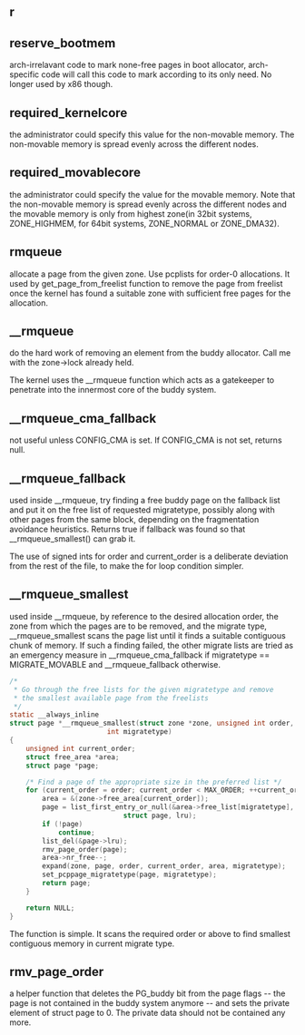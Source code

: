 ## r

## reserve_bootmem
arch-irrelavant code to mark none-free pages in boot allocator, arch-specific code will call this code to mark according to its only need. No longer used by x86 though.

## required_kernelcore
the administrator could specify this value for the non-movable memory. The non-movable memory is spread evenly across the different nodes. 

## required_movablecore
the administrator could specify the value for the movable memory. Note that the non-movable memory is spread evenly across the different nodes and the movable memory is only from highest zone(in 32bit systems, ZONE_HIGHMEM, for 64bit systems, ZONE_NORMAL or ZONE_DMA32).

## rmqueue
allocate a page from the given zone. Use pcplists for order-0 allocations. It used by get_page_from_freelist function to remove the page from freelist once the kernel has found a suitable zone with sufficient free pages for the allocation.

## __rmqueue
do the hard work of removing an element from the buddy allocator. Call me with the zone->lock already held.

The kernel uses the __rmqueue function which acts as a gatekeeper to penetrate into the innermost core of the buddy system.

## __rmqueue_cma_fallback
not useful unless CONFIG_CMA is set. If CONFIG_CMA is not set, returns null.

## __rmqueue_fallback
used inside __rmqueue, try finding a free buddy page on the fallback list and put it on the free list of requested migratetype, possibly along with other pages from the same block, depending on the fragmentation avoidance heuristics. Returns true if fallback was found so that __rmqueue_smallest() can grab it.

The use of signed ints for order and current_order is a deliberate deviation from the rest of the file, to make the for loop condition simpler.

## __rmqueue_smallest
used inside __rmqueue, by reference to the desired allocation order, the zone from which the pages are to be removed, and the migrate type, __rmqueue_smallest scans the page list until it finds a suitable contiguous chunk of memory. If such a finding failed, the other migrate lists are tried as an emergency measure in __rmqueue_cma_fallback if migratetype == MIGRATE_MOVABLE and __rmqueue_fallback otherwise.

```c
/*
 * Go through the free lists for the given migratetype and remove
 * the smallest available page from the freelists
 */
static __always_inline
struct page *__rmqueue_smallest(struct zone *zone, unsigned int order,
						int migratetype)
{
	unsigned int current_order;
	struct free_area *area;
	struct page *page;

	/* Find a page of the appropriate size in the preferred list */
	for (current_order = order; current_order < MAX_ORDER; ++current_order) {
		area = &(zone->free_area[current_order]);
		page = list_first_entry_or_null(&area->free_list[migratetype],
							struct page, lru);
		if (!page)
			continue;
		list_del(&page->lru);
		rmv_page_order(page);
		area->nr_free--;
		expand(zone, page, order, current_order, area, migratetype);
		set_pcppage_migratetype(page, migratetype);
		return page;
	}

	return NULL;
}

```

The function is simple. It scans the required order or above to find smallest contiguous memory in current migrate type.

## rmv_page_order
a helper function that deletes the PG_buddy bit from the page flags -- the page is not contained in the buddy system anymore -- and sets the private element of struct page to 0. The private data should not be contained any more.